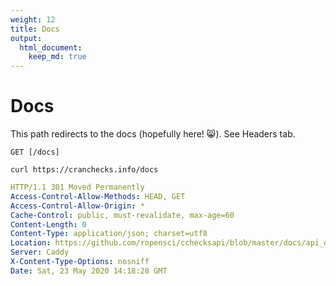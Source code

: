 ```yaml
---
weight: 12
title: Docs
output: 
  html_document:
    keep_md: true
---
```




# Docs

This path redirects to the docs (hopefully here! :smile_cat:). See Headers tab.

`GET [/docs]`

```shell
curl https://cranchecks.info/docs
```
```yaml
HTTP/1.1 301 Moved Permanently
Access-Control-Allow-Methods: HEAD, GET
Access-Control-Allow-Origin: *
Cache-Control: public, must-revalidate, max-age=60
Content-Length: 0
Content-Type: application/json; charset=utf8
Location: https://github.com/ropensci/cchecksapi/blob/master/docs/api_docs.md
Server: Caddy
X-Content-Type-Options: nosniff
Date: Sat, 23 May 2020 14:18:28 GMT

```
